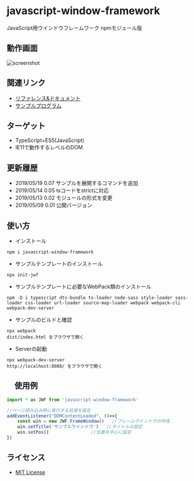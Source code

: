 # javascript-window-framework
JavaScript用ウインドウフレームワーク npmモジュール版

## 動作画面
![screenshot](https://raw.githubusercontent.com/JavaScript-WindowFramework/javascript-window-framework/ScreenShot/ScreenShot.gif)

## 関連リンク
- [リファレンス&ドキュメント](https://javascript-windowframework.github.io/TypeDocViewer/dist/)
- [サンプルプログラム](https://github.com/JavaScript-WindowFramework/jwf_sample01)

## ターゲット
- TypeScript+ES5(JavaScript)
- IE11で動作するレベルのDOM

## 更新履歴
- 2019/05/19 0.07 サンプルを展開するコマンドを追加
- 2019/05/14 0.05 tsコードをstrictに対応
- 2019/05/13 0.02 モジュールの形式を変更
- 2019/05/09 0.01 公開バージョン

## 使い方

- インストール
```
npm i javascript-window-framework
```

- サンプルテンプレートのインストール
```
npx init-jwf
```

- サンプルテンプレートに必要なWebPack類のインストール
```
npm -D i typescript dts-bundle ts-loader node-sass style-loader sass-loader css-loader url-loader source-map-loader webpack webpack-cli webpack-dev-server
```

- サンプルのビルドと確認
```
npx webpack
dist/index.html をブラウザで開く
```

- Serverの起動
```
npx webpack-dev-server
http://localhost:8080/ をブラウザで開く
```

## 　使用例
```src/index.ts
import * as JWF from 'javascript-window-framework'

//ページ読み込み時に実行する処理を設定
addEventListener("DOMContentLoaded", ()=>{
	const win = new JWF.FrameWindow()	//フレームウインドウの作成
	win.setTitle('サンプルウインドウ')	//タイトルの設定
	win.setPos()				//位置を中心に設定
})
```

## ライセンス
- [MIT License](https://opensource.org/licenses/mit-license.php)  
